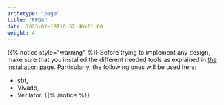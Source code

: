 ```yaml
---
archetype: "page"
title: "FPGA"
date: 2023-02-18T10:52:46+01:00
weight: 4
---
```


{{% notice style="warning" %}}
Before trying to implement any design, make sure that you installed the different needed tools as explained in [the installation page](/isard/install).
Particularly, the following ones will be used here:
- sbt,
- Vivado,
- Verilator.
{{% /notice %}}